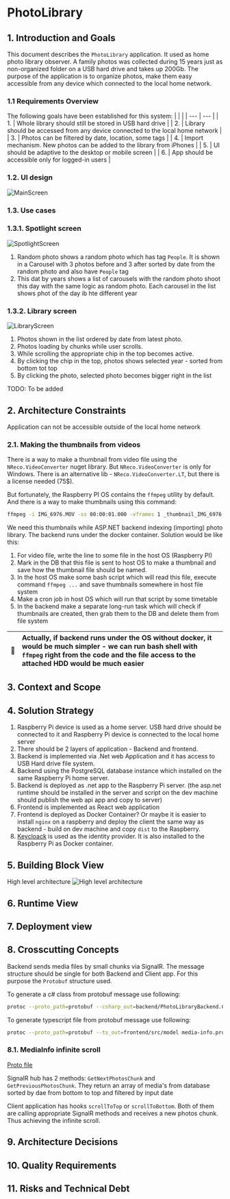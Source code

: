 # PhotoLibrary

## 1. Introduction and Goals

This document describes the `PhotoLibrary` application. It used as home photo library observer. A family photos was collected during 15 years just as non-organized folder on a USB hard drive and takes up 200Gb. The purpose of the application is to organize photos, make them easy accessible from any device which connected to the local home network.

### 1.1 Requirements Overview

The following goals have been established for this system:
| | |
| --- | --- |
| 1. | Whole library should still be stored in USB hard drive |
| 2. | Library should be accessed from any device connected to the local home network |
| 3. | Photos can be filtered by date, location, some tags |
| 4. | Import mechanism. New photos can be added to the library from iPhones |
| 5. | UI should be adaptive to the desktop or mobile screen |
| 6. | App should be accessible only for logged-in users |

### 1.2. UI design

![MainScreen](./img/MainScreen.png)

### 1.3. Use cases

### 1.3.1. Spotlight screen

![SpotlightScreen](./img/Spotlight%20screen.png)

1. Random photo shows a random photo which has tag `People`. It is shown in a Carousel with 3 photos before and 3 after sorted by date from the random photo and also have `People` tag
2. This dat by years shows a list of carousels with the random photo shoot this day with the same logic as random photo. Each carousel in the list shows phot of the day ib hte different year

### 1.3.2. Library screen

![LibraryScreen](./img/LibraryScreen.png)

1. Photos shown in the list ordered by date from latest photo.
2. Photos loading by chunks while user scrolls.
3. While scrolling the appropriate chip in the top becomes active.
4. By clicking the chip in the top, photos shows selected year - sorted from bottom tot top
5. By clicking the photo, selected photo becomes bigger right in the list

TODO: To be added

## 2. Architecture Constraints

Application can not be accessible outside of the local home network

### 2.1. Making the thumbnails from videos

There is a way to make a thumbnail from video file using the `NReco.VideoConverter` nuget library. But `NReco.VideoConverter` is only for Windows. There is an alternative lib - `NReco.VideoConverter.LT`, but there is a license needed (75$).

But fortunately, the Raspberry PI OS contains the `ffmpeg` utility by default. And there is a way to make thumbnails using this command:

```bash
ffmpeg -i IMG_6976.MOV -ss 00:00:01.000 -vframes 1 _thumbnail_IMG_6976.jpg
```

We need this thumbnails while ASP.NET backend indexing (importing) photo library. The backend runs under the docker container.
Solution would be like this:

1. For video file, write the line to some file in the host OS (Raspberry PI)
2. Mark in the DB that this file is sent to host OS to make a thumbnail and save how the thumbnail file should be named.
3. In the host OS make some bash script which will read this file, execute command `ffmpeg ...` and save thumbnails somewhere in host file system
4. Make a cron job in host OS which will run that script by some timetable
5. In the backend make a separate long-run task which will check if thumbnails are created, then grab them to the DB and delete them from file system

| :memo: | Actually, if backend runs under the OS without docker, it would be much simpler - we can run bash shell with `ffmpeg` right from the code and the file access to the attached HDD would be much easier |
| ------ | :----------------------------------------------------------------------------------------------------------------------------------------------------------------------------------------------------- |

## 3. Context and Scope

## 4. Solution Strategy

1. Raspberry Pi device is used as a home server. USB hard drive should be connected to it and Raspberry Pi device is connected to the local home server
2. There should be 2 layers of application - Backend and frontend.
3. Backend is implemented via .Net web Application and it has access to USB Hard drive file system.
4. Backend using the PostgreSQL database instance which installed on the same Raspberry Pi home server.
5. Backend is deployed as .net app to the Raspberry Pi server. (the asp.net runtime should be installed in the server and script on the dev machine should publish the web api app and copy to server)
6. Frontend is implemented as React web application
7. Frontend is deployed as Docker Container? Or maybe it is easier to install `nginx` on a raspberry and deploy the client the same way as backend - build on dev machine and copy `dist` to the Raspberry.
8. [Keycloack](https://www.keycloak.org/) is used as the identity provider. It is also installed to the Raspberry Pi as Docker container.

## 5. Building Block View

High level architecture
![High level architecture](./img/HighLevel.png)

## 6. Runtime View

## 7. Deployment view

## 8. Crosscutting Concepts

Backend sends media files by small chunks via SignalR.
The message structure should be single for both Backend and Client app. For this purpose the `Protobuf` structure used.

To generate a c# class from protobuf message use following:

```bash
protoc --proto_path=protobuf --csharp_out=backend/PhotoLibraryBackend.Common --csharp_opt=base_namespace=PhotoLibraryBackend.Common media-info.proto
```

To generate typescript file from protobuf message use following:

```bash
protoc --proto_path=protobuf --ts_out=frontend/src/model media-info.proto
```

### 8.1. MediaInfo infinite scroll

[Proto file](../protobuf/media-info.proto)

SignalR hub has 2 methods: `GetNextPhotosChunk` and `GetPreviousPhotosChunk`. They return an array of media's from database sorted by dae from bottom to top and filtered by input date

Client application has hooks `scrollToTop` or `scrollToBottom`. Both of them are calling appropriate SignalR methods and receives a new photos chunk.
Thus achieving the infinite scroll.

## 9. Architecture Decisions

## 10. Quality Requirements

## 11. Risks and Technical Debt
